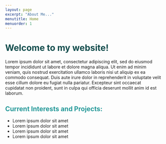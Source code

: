 ```yaml
---
layout: page
excerpt: "About Me..."
menutitle: Home
menuorder: 1
---
```

<h1 style="color:#134D4D;">Welcome to my website!</h1>

<p>Lorem ipsum dolor sit amet, consectetur adipiscing elit, sed do eiusmod tempor incididunt ut labore et dolore magna aliqua. Ut enim ad minim veniam, quis nostrud exercitation ullamco laboris nisi ut aliquip ex ea commodo consequat. Duis aute irure dolor in reprehenderit in voluptate velit esse cillum dolore eu fugiat nulla pariatur. Excepteur sint occaecat cupidatat non proident, sunt in culpa qui officia deserunt mollit anim id est laborum.</p>

<h2 style="color:#269999;">Current Interests and Projects:</h2>

<p>
  <ul>
    <li>Lorem ipsum dolor sit amet</li>
    <li>Lorem ipsum dolor sit amet</li>
    <li>Lorem ipsum dolor sit amet</li>
    <li>Lorem ipsum dolor sit amet</li>
  </ul>
</p>
